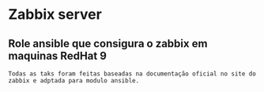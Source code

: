 

Zabbix server
=========

## Role ansible que consigura o zabbix em maquinas RedHat 9 

`Todas as taks foram feitas baseadas na documentação oficial no site do zabbix e adptada para modulo ansible.`

